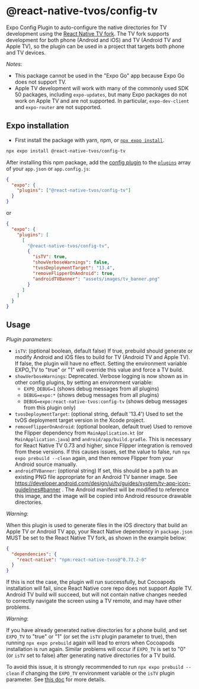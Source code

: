 # @react-native-tvos/config-tv

Expo Config Plugin to auto-configure the native directories for TV development using the [React Native TV fork](https://github.com/react-native-tvos/react-native-tvos). The TV fork supports development for both phone (Android and iOS) and TV (Android TV and Apple TV), so the plugin can be used in a project that targets both phone and TV devices.

_Notes_:

- This package cannot be used in the "Expo Go" app because Expo Go does not support TV.
- Apple TV development will work with many of the commonly used SDK 50 packages, including `expo-updates`, but many Expo packages do not work on Apple TV and are not supported. In particular, `expo-dev-client` and `expo-router` are not supported.

## Expo installation

- First install the package with yarn, npm, or [`npx expo install`](https://docs.expo.io/workflow/expo-cli/#expo-install).

```sh
npx expo install @react-native-tvos/config-tv
```

After installing this npm package, add the [config plugin](https://docs.expo.io/guides/config-plugins/) to the [`plugins`](https://docs.expo.io/versions/latest/config/app/#plugins) array of your `app.json` or `app.config.js`:

```json
{
  "expo": {
    "plugins": ["@react-native-tvos/config-tv"]
  }
}
```

or

```json
{
  "expo": {
    "plugins": [
      [
        "@react-native-tvos/config-tv",
        {
          "isTV": true,
          "showVerboseWarnings": false,
          "tvosDeploymentTarget": "13.4",
          "removeFlipperOnAndroid": true,
          "androidTVBanner": "assets/images/tv_banner.png"
        }
      ]
    ]
  }
}
```

## Usage

_Plugin parameters_:

- `isTV`: (optional boolean, default false) If true, prebuild should generate or modify Android and iOS files to build for TV (Android TV and Apple TV). If false, the plugin will have no effect. Setting the environment variable EXPO_TV to "true" or "1" will override this value and force a TV build.
- `showVerboseWarnings`: Deprecated. Verbose logging is now shown as in other config plugins, by setting an environment variable:
  - `EXPO_DEBUG=1` (shows debug messages from all plugins)
  - `DEBUG=expo:*` (shows debug messages from all plugins)
  - `DEBUG=expo:react-native-tvos:config-tv` (shows debug messages from this plugin only)
- `tvosDeploymentTarget`: (optional string, default '13.4') Used to set the tvOS deployment target version in the Xcode project.
- `removeFlipperOnAndroid`: (optional boolean, default true) Used to remove the Flipper dependency from `MainApplication.kt` (or `MainApplication.java`) and `android/app/build.gradle`. This is necessary for React Native TV 0.73 and higher, since Flipper integration is removed from these versions. If this causes issues, set the value to false, run `npx expo prebuild --clean` again, and then remove Flipper from your Android source manually.
- `androidTVBanner`: (optional string) If set, this should be a path to an existing PNG file appropriate for an Android TV banner image. See https://developer.android.com/design/ui/tv/guides/system/tv-app-icon-guidelines#banner . The Android manifest will be modified to reference this image, and the image will be copied into Android resource drawable directories.

_Warning_:

When this plugin is used to generate files in the iOS directory that build an Apple TV or Android TV app, your React Native dependency in `package.json` MUST be set to the React Native TV fork, as shown in the example below:

```json
{
  "dependencies": {
    "react-native": "npm:react-native-tvos@^0.73.2-0"
  }
}
```

If this is not the case, the plugin will run successfully, but Cocoapods installation will fail, since React Native core repo does not support Apple TV. Android TV build will succeed, but will not contain native changes needed to correctly navigate the screen using a TV remote, and may have other problems.

_Warning_:

If you have already generated native directories for a phone build, and set `EXPO_TV` to "true" or "1" (or set the `isTV` plugin parameter to true), then running `npx expo prebuild` again will lead to errors when Cocoapods installation is run again. Similar problems will occur if `EXPO_TV` is set to "0" (or `isTV` set to false) after generating native directories for a TV build.

To avoid this issue, it is strongly recommended to run `npx expo prebuild --clean` if changing the `EXPO_TV` environment variable or the `isTV` plugin parameter. See [this doc](https://docs.expo.dev/workflow/prebuild/#clean) for more details.
